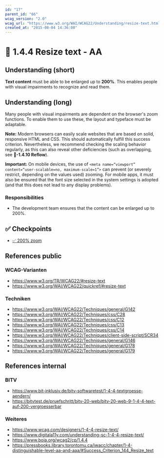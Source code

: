 ```yaml
---
id: "17"
parent_id: "66"
wcag_version: "2.0"
wcag_url: "https://www.w3.org/WAI/WCAG22/Understanding/resize-text.html"
created_at: "2015-08-04 14:36:00"
---
```


# 📜 1.4.4 Resize text - AA

## Understanding (short)

**Text content** must be able to be enlarged up to **200%**. This enables people with visual impairments to recognize and read them.

## Understanding (long)

Many people with visual impairments are dependent on the browser's zoom functions. To enable them to use these, the layout and typeface must be adaptable.

**Note:** Modern browsers can easily scale websites that are based on solid, responsive HTML and CSS. This should automatically fulfill this success criterion. Nevertheless, we recommend checking the scaling behavior regularly, as this can also reveal other deficiencies (such as overlapping, see **📜-1.4.10 Reflow**).

**Important:** On mobile devices, the use of `<meta name=“viewport” content=“user-scalable=no, maximum-scale=1”>` can prevent (or severely restrict, depending on the values used) zooming. For mobile apps, it must also be ensured that the font size selected in the system settings is adopted (and that this does not lead to any display problems).

### Responsibilities

- The development team ensures that the content can be enlarged up to 200%.

## ✅ Checkpoints

- [✅ 200% zoom](200-zoom)

## References public

### WCAG-Varianten
- <https://www.w3.org/TR/WCAG22/#resize-text>
- <https://www.w3.org/WAI/WCAG22/quickref/#resize-text>

### Techniken
- <https://www.w3.org/WAI/WCAG22/Techniques/general/G142>
- <https://www.w3.org/WAI/WCAG22/Techniques/css/C28>
- <https://www.w3.org/WAI/WCAG22/Techniques/css/C12>
- <https://www.w3.org/WAI/WCAG22/Techniques/css/C13>
- <https://www.w3.org/WAI/WCAG22/Techniques/css/C14>
- <https://www.w3.org/WAI/WCAG22/Techniques/client-side-script/SCR34>
- <https://www.w3.org/WAI/WCAG22/Techniques/general/G146>
- <https://www.w3.org/WAI/WCAG22/Techniques/general/G178>
- <https://www.w3.org/WAI/WCAG22/Techniques/general/G179>

## References internal

### BITV
- <https://www.bit-inklusiv.de/bitv-softwaretest/1-4-4-textgroesse-aendern/>
- <https://bitvtest.de/pruefschritt/bitv-20-web/bitv-20-web-9-1-4-4-text-auf-200-vergroesserbar>

### Weiteres
- <https://www.wcag.com/designers/1-4-4-resize-text/>
- <https://www.digitala11y.com/understanding-sc-1-4-4-resize-text/>
- <https://www.boia.org/wcag2/cp/1.4.4>
- <https://pressbooks.library.torontomu.ca/iwacc/chapter/1-4-distinguishable-level-aa-and-aaa/#Success_Criterion_144_Resize_text>
